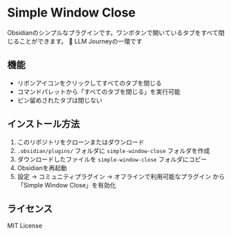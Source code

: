  # Simple Window Close

Obsidianのシンプルなプラグインです。ワンボタンで開いているタブをすべて閉じることができます。
🤖 LLM Journeyの一環です

## 機能

- リボンアイコンをクリックしてすべてのタブを閉じる
- コマンドパレットから「すべてのタブを閉じる」を実行可能
- ピン留めされたタブは閉じない

## インストール方法

1. このリポジトリをクローンまたはダウンロード
2. `.obsidian/plugins/` フォルダに `simple-window-close` フォルダを作成
3. ダウンロードしたファイルを `simple-window-close` フォルダにコピー
4. Obsidianを再起動
5. 設定 → コミュニティプラグイン → オフラインで利用可能なプラグイン から「Simple Window Close」を有効化

## ライセンス

MIT License
